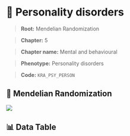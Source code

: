# 🧪 Personality disorders

> **Root:** Mendelian Randomization

> **Chapter:** 5  

> **Chapter name:** Mental and behavioural

> **Phenotype:** Personality disorders  

> **Code:** `KRA_PSY_PERSON`

## 🧬 Mendelian Randomization  

<img src="/MR/Figures/Forward/KRA_PSY_PERSON.png"/>

## 📊 Data Table

<CsvTableMRF src="/MR_Data/Forward/KRA_PSY_PERSON.csv"/>
